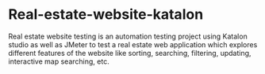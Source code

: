 # Real-estate-website-katalon
Real estate website testing is an automation testing project using Katalon studio as well as JMeter to test a real estate web application which explores different features of the website like sorting, searching, filtering, updating, interactive map searching, etc.
